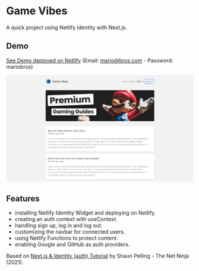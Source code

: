 # Game Vibes

A quick project using Netlify Identity with Next.js.

## Demo

[See Demo deployed on Netlify](https://gamevibes.netlify.app/)
(Email: mario@bros.com - Password: mariobros)

<p align="center">
        <img src="screenshot.png">
</p>

## Features

- installing Netlify Identity Widget and deploying on Netlify.
- creating an auth context with useContext.
- handling sign up, log in and log out.
- customizing the navbar for connected users.
- using Netlify Functions to protect content.
- enabling Google and GitHub as auth providers.

Based on [Next.js & Identity (auth) Tutorial](https://www.youtube.com/watch?v=IM7a6BxNof8&list=PL4cUxeGkcC9ig-veuRaLI4QB0Ws8xMzjv) by Shaun Pelling - The Net Ninja (2021).
